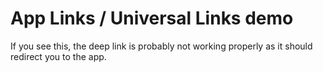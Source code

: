 # App Links / Universal Links demo

If you see this, the deep link is probably not working properly as it should redirect you to the app.
